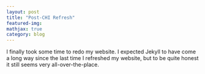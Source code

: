 ```yaml
---
layout: post
title: "Post-CHI Refresh"
featured-img: 
mathjax: true
category: blog
---
```


I finally took some time to redo my website. I expected Jekyll to have come a long way since the last time I refreshed my website, but to be quite honest it still seems very all-over-the-place. 


